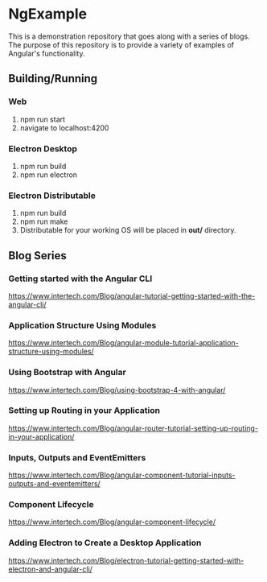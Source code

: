 # NgExample
This is a demonstration repository that goes along with a series of blogs. The purpose of this repository is to provide a variety of examples of Angular's functionality.

## Building/Running
### Web
1. npm run start
2. navigate to localhost:4200
### Electron Desktop
1. npm run build
2. npm run electron
### Electron Distributable
1. npm run build
2. npm run make
3. Distributable for your working OS will be placed in **out/** directory.

## Blog Series
### Getting started with the Angular CLI
https://www.intertech.com/Blog/angular-tutorial-getting-started-with-the-angular-cli/
### Application Structure Using Modules
https://www.intertech.com/Blog/angular-module-tutorial-application-structure-using-modules/
### Using Bootstrap with Angular 
https://www.intertech.com/Blog/using-bootstrap-4-with-angular/
### Setting up Routing in your Application
https://www.intertech.com/Blog/angular-router-tutorial-setting-up-routing-in-your-application/
### Inputs, Outputs and EventEmitters
https://www.intertech.com/Blog/angular-component-tutorial-inputs-outputs-and-eventemitters/
### Component Lifecycle
https://www.intertech.com/Blog/angular-component-lifecycle/
### Adding Electron to Create a Desktop Application
https://www.intertech.com/Blog/electron-tutorial-getting-started-with-electron-and-angular-cli/